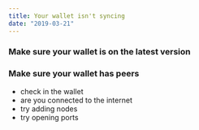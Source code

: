 ```yaml
---
title: Your wallet isn't syncing
date: "2019-03-21"
---
```


### Make sure your wallet is on the latest version


### Make sure your wallet has peers

- check in the wallet
- are you connected to the internet
- try adding nodes
- try opening ports

